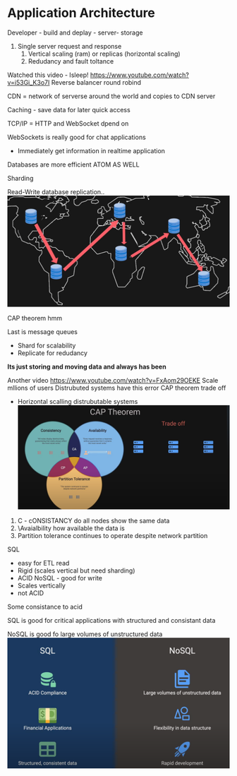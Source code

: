 # Application Architecture

Developer - build and deplay - server- storage

1. Single server request and response
   1. Vertical scaling (ram) or replicas (horizontal scaling)
   2. Redudancy and fault toltance

Watched this video - Isleep!
https://www.youtube.com/watch?v=i53Gi_K3o7I
Reverse balancer round robind


CDN =  network of serverse around the world and copies to CDN server


Caching - save data for later quick access

TCP/IP = HTTP and WebSocket dpend on 

WebSockets is really good for chat applications
- Immediately get information in realtime application

Databases are more efficient ATOM AS WELL

Sharding

Read-Write database replication..
![alt text](image.png)

CAP theorem hmm

Last is message queues 
- Shard for scalability
- Replicate for redudancy


**Its just storing and moving data and always has been**


Another video
https://www.youtube.com/watch?v=FxAom29OEKE
Scale mllions of users
Distrubuted systems have this error CAP theorem trade off 
- Horizontal scalling distrubutable systems
![alt text](image-1.png)
1. C - cONSISTANCY do all nodes show the same data
2. \Avaialbility how available the data is
2. Partition tolerance continues to operate despite network partition

SQL 
- easy for ETL read
- Rigid (scales vertical but need sharding)    
- ACID
NoSQL - good for write
- Scales vertically
- not ACID

Some consistance to acid

SQL is good for critical applications with structured and consistant data

NoSQL is good fo large volumes of unstructured data
![alt text](image-2.png)